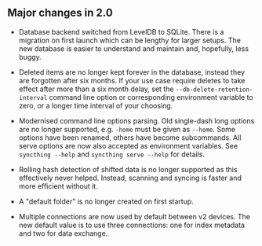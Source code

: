 ## Major changes in 2.0

- Database backend switched from LevelDB to SQLite. There is a migration on
  first launch which can be lengthy for larger setups. The new database is
  easier to understand and maintain and, hopefully, less buggy.

- Deleted items are no longer kept forever in the database, instead they are
  forgotten after six months. If your use case require deletes to take
  effect after more than a six month delay, set the
  `--db-delete-retention-interval` command line option or corresponding
  environment variable to zero, or a longer time interval of your choosing.

- Modernised command line options parsing. Old single-dash long options are
  no longer supported, e.g. `-home` must be given as `--home`. Some options
  have been renamed, others have become subcommands. All serve options are
  now also accepted as environment variables. See  `syncthing --help` and
  `syncthing serve --help` for details.

- Rolling hash detection of shifted data is no longer supported as this
  effectively never helped. Instead, scanning and syncing is faster and more
  efficient without it.

- A "default folder" is no longer created on first startup.

- Multiple connections are now used by default between v2 devices. The new
  default value is to use three connections: one for index metadata and two
  for data exchange.
